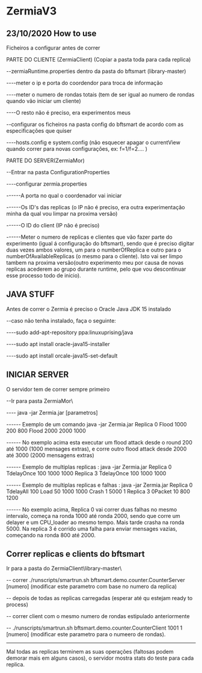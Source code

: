 # ZermiaV3

23/10/2020
How to use 
--------------------------------------------------------

Ficheiros a configurar antes de correr

PARTE DO CLIENTE (ZermiaClient) (Copiar a pasta toda para cada replica)

--zermiaRuntime.properties dentro da pasta do bftsmart (library-master)

----meter o ip e porta do coordendor para troca de informação

----meter o numero de rondas totais (tem de ser igual ao numero de rondas quando vão iniciar um cliente)

----O resto não é preciso, era experimentos meus

--configurar os ficheiros na pasta config do bftsmart de acordo com as especificações que quiser

----hosts.config e system.config (não esquecer apagar o currentView quando correr para novas configurações, ex: f=1/f=2.... )

PARTE DO SERVER(ZermiaMor)

--Entrar na pasta ConfigurationProperties

----configurar zermia.properties

------A porta no qual o coordenador vai iniciar

------Os ID's das replicas (o IP não é preciso, era outra experimentação minha da qual vou limpar na proxima versão)

------O ID do client (IP não é preciso)

------Meter o numero de replicas e clientes que vão fazer parte do experimento (igual á configuração do bftsmart), sendo que é preciso digitar duas vezes ambos valores, um para o numberOfReplica e outro para o numberOfAvailableReplicas (o mesmo para o cliente). Isto vai ser limpo tambem na proxima versão(outro experimento meu por causa de novas replicas acederem ao grupo durante runtime, pelo que vou descontinuar esse processo todo de inicio).

JAVA STUFF
-----------------------------------------------------------------------
Antes de correr o Zermia é preciso o Oracle Java JDK 15 instalado

--caso não tenha instalado, faça o seguinte:

----sudo add-apt-repository ppa:linuxuprising/java

----sudo apt install oracle-java15-installer

----sudo apt install orcale-java15-set-default

INICIAR SERVER
------------------------------------------------------------------------

O servidor tem de correr sempre primeiro

--Ir para pasta ZermiaMor\

---- java -jar Zermia.jar [parametros]

------ Exemplo de um comando java -jar Zermia.jar Replica 0 Flood 1000 200 800 Flood 2000 2000 1000

------ No exemplo acima esta executar um flood attack desde o round 200 até 1000 (1000 mensages extras), e corre outro flood attack desde 2000 até 3000 (2000 mensagens extras)

------ Exemplo de multiplas replicas : java -jar Zermia.jar Replica 0 TdelayOnce 100 1000 1000 Replica 3 TdelayOnce 100 1000 1000

------ Exemplo de multiplas replicas e falhas : java -jar Zermia.jar Replica 0 TdelayAll 100 Load 50 1000 1000 Crash 1 5000 1 Replica 3 0Packet 10 800 1200  

------ No exemplo acima, Replica 0 vai correr duas falhas no mesmo intervalo, começa na ronda 1000 até ronda 2000, sendo que corre um delayer e um CPU_loader ao mesmo tempo. Mais tarde crasha na ronda 5000. Na replica 3 é corrido uma falha para enviar mensages vazias, começando na ronda 800 até 2000.

Correr replicas e clients do bftsmart
----------------------------------------------------------

Ir para a pasta do ZermiaClient\library-master\

-- correr ./runscripts/smartrun.sh bftsmart.demo.counter.CounterServer [numero] (modificar este parametro com base no numero da replica)

-- depois de todas as replicas carregadas (esperar até qu estejam ready to process)

-- correr client com o mesmo numero de rondas estipulado anteriormente

-- ./runscripts/smartrun.sh bftsmart.demo.counter.CounterClient 1001 1 [numero] (modificar este parametro para o numeero de rondas).

--------------------------------------------------------------------------------------

Mal todas as replicas terminem as suas operações (faltosas podem demorar mais em alguns casos), o servidor mostra stats do teste para cada replica.


